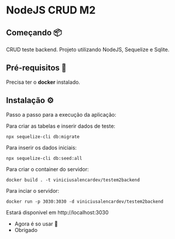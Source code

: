 # NodeJS CRUD M2

## Começando 📦

CRUD teste backend.
Projeto utilizando NodeJS, Sequelize e Sqlite.

## Pré-requisitos 📌

Precisa ter o **docker** instalado.

## Instalação ⚙️

Passo a passo para a execução da aplicação:

Para criar as tabelas e inserir dados de teste:
```
npx sequelize-cli db:migrate
```

Para inserir os dados iniciais:
```
npx sequelize-cli db:seed:all
```

Para criar o container do servidor:
```
docker build . -t viniciusalencardev/testem2backend
```

Para inciar o servidor:
```
docker run -p 3030:3030 -d viniciusalencardev/testem2backend
```

Estará disponivel em http://localhost:3030


* Agora é so usar 📢
* Obrigado
